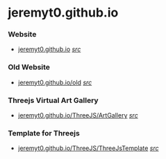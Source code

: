 # jeremyt0.github.io

### Website

- [jeremyt0.github.io](https://jeremyt0.github.io/) 
_[src](index.html)_

### Old Website

- [jeremyt0.github.io/old](https://jeremyt0.github.io/old/) 
_[src](old/index.html)_

### Threejs Virtual Art Gallery
- [jeremyt0.github.io/ThreeJS/ArtGallery](https://jeremyt0.github.io/ThreeJS/ArtGallery.html) 
_[src](ThreeJS/ArtGallery.html)_


### Template for Threejs

- [jeremyt0.github.io/ThreeJS/ThreeJsTemplate](https://jeremyt0.github.io/ThreeJS/ThreeJsTemplate.html) 
_[src](ThreeJS/ThreeJsTemplate.html)_


